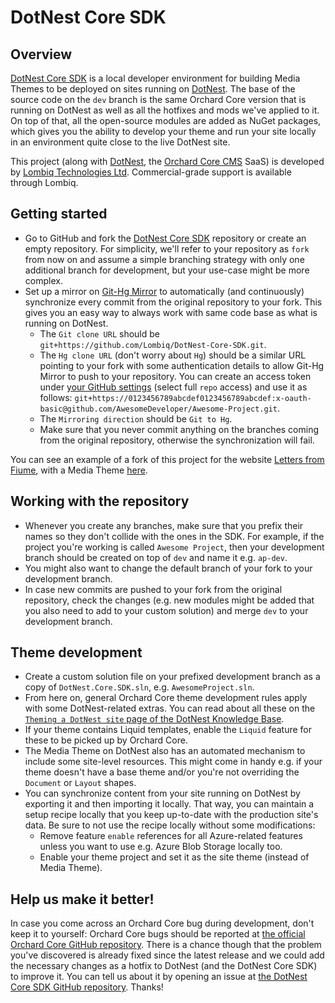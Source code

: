 # DotNest Core SDK

## Overview

[DotNest Core SDK](https://github.com/Lombiq/DotNest-Core-SDK) is a local developer environment for building Media Themes to be deployed on sites running on [DotNest](http://dotnest.com).
The base of the source code on the `dev` branch is the same Orchard Core version that is running on DotNest as well as all the hotfixes and mods we've applied to it.
On top of that, all the open-source modules are added as NuGet packages, which gives you the ability to develop your theme and run your site locally in an environment quite close to the live DotNest site.

This project (along with [DotNest](https://dotnest.com), the [Orchard Core CMS](http://orchardcore.net) SaaS) is developed by [Lombiq Technologies Ltd](https://lombiq.com). Commercial-grade support is available through Lombiq.

## Getting started

- Go to GitHub and fork the [DotNest Core SDK](https://github.com/Lombiq/DotNest-Core-SDK) repository or create an empty repository. 
For simplicity, we'll refer to your repository as `fork` from now on and assume a simple branching strategy with only one additional branch for development, but your use-case might be more complex.
- Set up a mirror on [Git-Hg Mirror](https://githgmirror.com) to automatically (and continuously) synchronize every commit from the original repository to your fork.
This gives you an easy way to always work with same code base as what is running on DotNest.
  - The `Git clone URL` should be `git+https://github.com/Lombiq/DotNest-Core-SDK.git`.
  - The `Hg clone URL` (don't worry about `Hg`) should be a similar URL pointing to your fork with some authentication details to allow Git-Hg Mirror to push to your repository.
  You can create an access token under [your GitHub settings](https://github.com/settings/tokens) (select full `repo` access) and use it as follows: `git+https://0123456789abcdef0123456789abcdef:x-oauth-basic@github.com/AwesomeDeveloper/Awesome-Project.git`.
  - The `Mirroring direction` should be `Git to Hg`.
  - Make sure that you never commit anything on the branches coming from the original repository, otherwise the synchronization will fail.

You can see an example of a fork of this project for the website [Letters from Fiume](https://lettersfromfiume.com/), with a Media Theme [here](https://github.com/Piedone/DotNest-Sites).

## Working with the repository 

- Whenever you create any branches, make sure that you prefix their names so they don't collide with the ones in the SDK.
For example, if the project you're working is called `Awesome Project`, then your development branch should be created on top of `dev` and name it e.g. `ap-dev`.
- You might also want to change the default branch of your fork to your development branch.
- In case new commits are pushed to your fork from the original repository, check the changes (e.g. new modules might be added that you also need to add to your custom solution) and merge `dev` to your development branch.

## Theme development

- Create a custom solution file on your prefixed development branch as a copy of `DotNest.Core.SDK.sln`, e.g. `AwesomeProject.sln`.
- From here on, general Orchard Core theme development rules apply with some DotNest-related extras. You can read about all these on the [`Theming a DotNest site` page of the DotNest Knowledge Base](https://dotnest.com/knowledge-base/topics/theming/).
- If your theme contains Liquid templates, enable the `Liquid` feature for these to be picked up by Orchard Core.
- The Media Theme on DotNest also has an automated mechanism to include some site-level resources. This might come in handy e.g. if your theme doesn't have a base theme and/or you're not overriding the `Document` or `Layout` shapes.
- You can synchronize content from your site running on DotNest by exporting it and then importing it locally. That way, you can maintain a setup recipe locally that you keep up-to-date with the production site's data. Be sure to not use the recipe locally without some modifications:
    - Remove feature `enable` references for all Azure-related features unless you want to use e.g. Azure Blob Storage locally too.
    - Enable your theme project and set it as the site theme (instead of Media Theme).

## Help us make it better!

In case you come across an Orchard Core bug during development, don't keep it to yourself: Orchard Core bugs should be reported at [the official Orchard Core GitHub repository](https://github.com/OrchardCMS/OrchardCore).
There is a chance though that the problem you've discovered is already fixed since the latest release and we could add the necessary changes as a hotfix to DotNest (and the DotNest Core SDK) to improve it.
You can tell us about it by opening an issue at [the DotNest Core SDK GitHub repository](https://github.com/Lombiq/DotNest-Core-SDK). Thanks!
